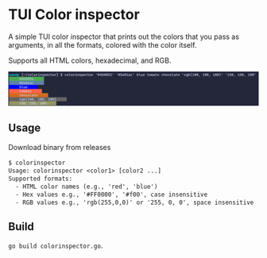 # TUI Color inspector

A simple TUI color inspector that prints out the colors that you pass as arguments, in all the formats, colored with the
color itself.

Supports all HTML colors, hexadecimal, and RGB.

![screenshot of the app](screenshot.png)

## Usage

Download binary from releases

```
$ colorinspector
Usage: colorinspector <color1> [color2 ...]
Supported formats:
  - HTML color names (e.g., 'red', 'blue')
  - Hex values e.g., '#FF0000', '#f00', case insensitive
  - RGB values e.g., 'rgb(255,0,0)' or '255, 0, 0', space insensitive
```

## Build

`go build colorinspector.go`.
